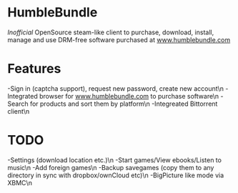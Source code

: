 HumbleBundle
============

*Inofficial* OpenSource steam-like client to purchase, download, install, manage and use DRM-free software purchased at www.humblebundle.com

Features
========
-Sign in (captcha support), request new password, create new account\n
-Integrated browser for www.humblebundle.com to purchase software\n
-Search for products and sort them by platform\n
-Integreated Bittorrent client\n

TODO 
====
-Settings (download location etc.)\n
-Start games/View ebooks/Listen to music\n
-Add foreign games\n
-Backup savegames (copy them to any directory in sync with dropbox/ownCloud etc)\n 
-BigPicture like mode via XBMC\n

